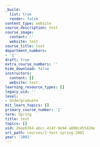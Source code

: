 ```yaml
---
_build:
  list: true
  render: false
content_type: website
course_description: test
course_image:
  content: ''
  website: test
course_title: test
department_numbers:
- '1'
draft: true
extra_course_numbers: ''
hide_download: false
instructors:
  content: []
  website: test
learning_resource_types: []
legacy_uid: ''
level:
- Undergraduate
mit_learn_topics: []
primary_course_number: '1'
term: Spring
title: test
topics: []
uid: 26ee6364-abcc-414f-9e94-a890c455428e
url_path: courses/1-test-spring-2001
year: '2001'
---
```

